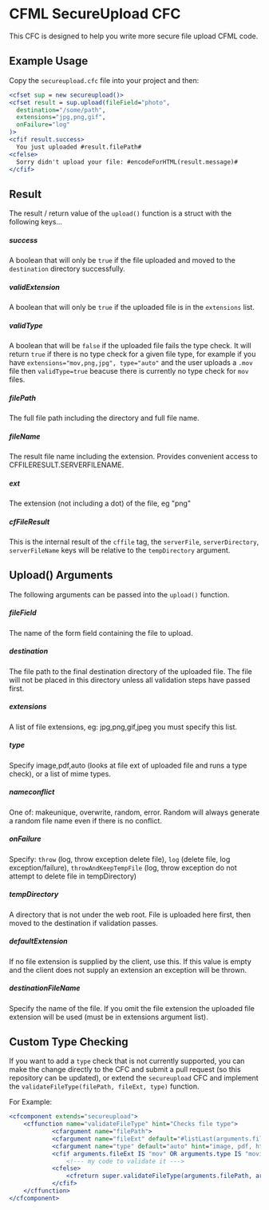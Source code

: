 # CFML SecureUpload CFC

This CFC is designed to help you write more secure file upload CFML code.

## Example Usage

Copy the `secureupload.cfc` file into your project and then:

```cfm
<cfset sup = new secureupload()>
<cfset result = sup.upload(fileField="photo",
  destination="/some/path",
  extensions="jpg,png,gif",
  onFailure="log"
)>
<cfif result.success>
  You just uploaded #result.filePath#
<cfelse>
  Sorry didn't upload your file: #encodeForHTML(result.message)#
</cfif>
```

## Result

The result / return value of the `upload()` function is a struct with the following keys...

##### success

A boolean that will only be `true` if the file uploaded and moved to the `destination` directory successfully.

##### validExtension

A boolean that will only be `true` if the uploaded file is in the `extensions` list.

##### validType

A boolean that will be `false` if the uploaded file fails the type check. It will return `true` if there is no type check for a given file type, for example if you have `extensions="mov,png,jpg", type="auto"` and the user uploads a `.mov` file then `validType=true` beacuse there is currently no type check for `mov` files.  

##### filePath

The full file path including the directory and full file name.

##### fileName

The result file name including the extension. Provides convenient access to CFFILERESULT.SERVERFILENAME.

##### ext

The extension (not including a dot) of the file, eg "png"

##### cfFileResult

This is the internal result of the `cffile` tag, the `serverFile`, `serverDirectory`, `serverFileName` keys
will be relative to the `tempDirectory` argument.

## Upload() Arguments

The following arguments can be passed into the `upload()` function.

##### fileField

The name of the form field containing the file to upload.

##### destination

The file path to the final destination directory of the uploaded file. The file will
not be placed in this directory unless all validation steps have passed first.

##### extensions

A list of file extensions, eg: jpg,png,gif,jpeg you must specify this list.

##### type

Specify image,pdf,auto (looks at file ext of uploaded file and runs a type check), or a list of mime types.

##### nameconflict

One of: makeunique, overwrite, random, error. Random will always generate a random file name even if there is no conflict.

##### onFailure

Specify: `throw` (log, throw exception delete file), `log` (delete file, log exception/failure), `throwAndKeepTempFile` (log, throw exception do not attempt to delete file in tempDirectory)

##### tempDirectory

A directory that is not under the web root. File is uploaded here first, then moved to the destination if validation passes.

##### defaultExtension

If no file extension is supplied by the client, use this. If this value is empty and the client does not supply an extension an exception will be thrown.

##### destinationFileName

Specify the name of the file. If you omit the file extension the uploaded file extension will be used (must be in extensions argument list).


## Custom Type Checking

If you want to add a `type` check that is not currently supported, you can make the change directly to the CFC and submit a pull request (so this repository can be updated), or extend the `secureupload` CFC and implement the `validateFileType(filePath, fileExt, type)` function.

For Example:

```cfm
<cfcomponent extends="secureupload">
	<cffunction name="validateFileType" hint="Checks file type">
			<cfargument name="filePath">
			<cfargument name="fileExt" default="#listLast(arguments.filePath, ".")#">
			<cfargument name="type" default="auto" hint="image, pdf, html, spreadsheet, auto">
			<cfif arguments.fileExt IS "mov" OR arguments.type IS "movie"> 
				<!--- my code to validate it --->
			<cfelse>
				<cfreturn super.validateFileType(arguments.filePath, arguments.fileExt, arguments.type)>
			</cfif>
	</cffunction>
</cfcomponent> 
```
